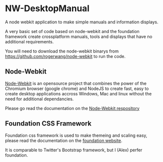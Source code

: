 NW-DesktopManual
================

A node webkit application to make simple manuals and information displays.

A very basic set of code based on node-webkit and the foundation framework create crossplatform manuals, tools and displays that have no additional requirements.


You will need to download the node-webkit binarys from https://github.com/rogerwang/node-webkit to run the code.

Node-Webkit
---
[Node-Webkit](https://github.com/rogerwang/node-webkit) is an opensource project that combines the power of the Chromium browser (google chrome) and NodeJS to create fast, easy to create desktop applications accross Windows, Mac and linux without the need for additional dependancies.

Please go read the documentation on the [Node-Webkit respository](https://github.com/rogerwang/node-webkit)

Foundation CSS Framework
---
Foundation css framework is used to make themeing and scaling easy, please read the documentation on the [foundation website](http://foundation.zurb.com/).

It is comparable to Twitter's Bootstrap framework, but I (Alex) perfer foundation.